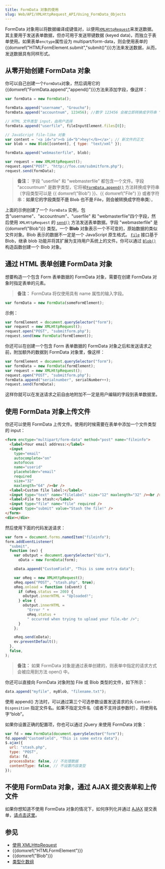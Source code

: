 ```yaml
---
title: FormData 对象的使用
slug: Web/API/XMLHttpRequest_API/Using_FormData_Objects
---
```


FormData 对象用以将数据编译成键值对，以便用[`XMLHttpRequest`](/zh-CN/docs/Web/API/XMLHttpRequest)来发送数据。其主要用于发送表单数据，但亦可用于发送带键数据 (keyed data)，而独立于表单使用。如果表单`enctype`属性设为 multipart/form-data，则会使用表单的{{domxref("HTMLFormElement.submit","submit()")}}方法来发送数据，从而，发送数据具有同样形式。

## 从零开始创建 FormData 对象

你可以自己创建一个`FormData`对象，然后调用它的{{domxref("FormData.append","append()")}}方法来添加字段，像这样：

```js
var formData = new FormData();

formData.append("username", "Groucho");
formData.append("accountnum", 123456); //数字 123456 会被立即转换成字符串 "123456"

// HTML 文件类型 input，由用户选择
formData.append("userfile", fileInputElement.files[0]);

// JavaScript file-like 对象
var content = '<a id="a"><b id="b">hey!</b></a>'; // 新文件的正文
var blob = new Blob([content], { type: "text/xml" });

formData.append("webmasterfile", blob);

var request = new XMLHttpRequest();
request.open("POST", "http://foo.com/submitform.php");
request.send(formData);
```

> **备注：** 字段 "userfile" 和 "webmasterfile" 都包含一个文件。字段 "accountnum" 是数字类型，它将被[`FormData.append()`](/zh-CN/docs/Web/API/FormData/append) 方法转换成字符串（字段类型可以是 {{ domxref("Blob") }}、{{ domxref("File") }} 或者字符串：**如果它的字段类型不是 Blob 也不是 File，则会被转换成字符串类**）。

上面的示例创建了一个 `FormData` 实例，包含"username"、"accountnum"、"userfile" 和 "webmasterfile"四个字段，然后使用 `XMLHttpRequest` 的 [`send()`](/zh-CN/docs/Web/API/XMLHttpRequest/send) 方法发送表单数据。字段 "webmasterfile" 是 {{domxref("Blob")}} 类型。一个 **Blob** 对象表示一个不可变的，原始数据的类似文件对象。Blob 表示的数据不一定是一个 JavaScript 原生格式。 [`File`](/zh-CN/docs/Web/API/File) 接口基于 Blob，继承 blob 功能并将其扩展为支持用户系统上的文件。你可以通过 [`Blob()`](/zh-CN/docs/Web/API/Blob/Blob) 构造函数创建一个 Blob 对象。

## 通过 HTML 表单创建 FormData 对象

想要构造一个包含 Form 表单数据的 FormData 对象，需要在创建 FormData 对象时指定表单的元素。

> **备注：** FormData 将仅使用具有 name 属性的输入字段。

```js
var formData = new FormData(someFormElement);
```

示例：

```js
var formElement = document.querySelector("form");
var request = new XMLHttpRequest();
request.open("POST", "submitform.php");
request.send(new FormData(formElement));
```

你还可以在创建一个包含 Form 表单数据的 FormData 对象之后和发送请求之前，附加额外的数据到 FormData 对象里，像这样：

```js
var formElement = document.querySelector("form");
var formData = new FormData(formElement);
var request = new XMLHttpRequest();
request.open("POST", "submitform.php");
formData.append("serialnumber", serialNumber++);
request.send(formData);
```

这样你就可以在发送请求之前自由地附加不一定是用户编辑的字段到表单数据里。

## 使用 FormData 对象上传文件

你还可以使用 FormData 上传文件。使用的时候需要在表单中添加一个文件类型的 input：

```html
<form enctype="multipart/form-data" method="post" name="fileinfo">
  <label>Your email address:</label>
  <input
    type="email"
    autocomplete="on"
    autofocus
    name="userid"
    placeholder="email"
    required
    size="32"
    maxlength="64" /><br />
  <label>Custom file label:</label>
  <input type="text" name="filelabel" size="12" maxlength="32" /><br />
  <label>File to stash:</label>
  <input type="file" name="file" required />
  <input type="submit" value="Stash the file!" />
</form>
<div></div>
```

然后使用下面的代码发送请求：

```js
var form = document.forms.namedItem("fileinfo");
form.addEventListener(
  "submit",
  function (ev) {
    var oOutput = document.querySelector("div"),
      oData = new FormData(form);

    oData.append("CustomField", "This is some extra data");

    var oReq = new XMLHttpRequest();
    oReq.open("POST", "stash.php", true);
    oReq.onload = function (oEvent) {
      if (oReq.status == 200) {
        oOutput.innerHTML = "Uploaded!";
      } else {
        oOutput.innerHTML =
          "Error " +
          oReq.status +
          " occurred when trying to upload your file.<br />";
      }
    };

    oReq.send(oData);
    ev.preventDefault();
  },
  false,
);
```

> **备注：** 如果 FormData 对象是通过表单创建的，则表单中指定的请求方式会被应用到方法 open() 中。

你还可以直接向 FormData 对象附加 File 或 Blob 类型的文件，如下所示：

```js
data.append("myfile", myBlob, "filename.txt");
```

使用 append() 方法时，可以通过第三个可选参数设置发送请求的头 `Content-Disposition` 指定文件名。如果不指定文件名（或者不支持该参数时），将使用名字“blob”。

如果你设置正确的配置项，你也可以通过 jQuery 来使用 FormData 对象：

```js
var fd = new FormData(document.querySelector("form"));
fd.append("CustomField", "This is some extra data");
$.ajax({
  url: "stash.php",
  type: "POST",
  data: fd,
  processData: false, // 不处理数据
  contentType: false, // 不设置内容类型
});
```

## 不使用 FormData 对象，通过 AJAX 提交表单和上传文件

如果你想知道不使用 FormData 对象的情况下，如何序列化并通过 [AJAX](/zh-CN/docs/AJAX) 提交表单，[请点击这里](/zh-CN/docs/Web/API/XMLHttpRequest_API/Using_XMLHttpRequest#提交表单和上传文件)。

## 参见

- [使用 XMLHttpRequest](/zh-CN/docs/Web/API/XMLHttpRequest_API/Using_XMLHttpRequest)
- {{domxref("HTMLFormElement")}}
- {{domxref("Blob")}}
- [类型化数组](/zh-CN/docs/Web/JavaScript/Guide/Typed_arrays)
